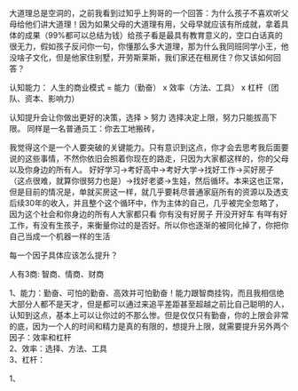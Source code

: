 大道理总是空洞的，之前我看到过知乎上狗哥的一个回答：为什么孩子不喜欢听父母给他们讲大道理！因为如果父母的大道理有用，父母早就应该有所成就，拿着具体的成果（99%都可以总结为钱）给孩子看是最具有教育意义的，空口白话真的很无力，假如孩子反问你一句，你懂那么多大道理，那为什么我同班同学小王，他没啥子文化，但是他家住别墅，开劳斯莱斯，我们家还在租房住？你又该如何回答？  


认知能力： 
人生的商业模式 = 能力（勤奋） x 效率（方法、工具） x 杠杆（团队、资本、影响力）



认知提升会让你做出更好的决策，选择 > 努力 选择决定上限，努力只能拔高下限。
同样是一名普通员工：你去工地搬砖，

我觉得这个是一个人要突破的关键能力。只有意识到这点，你才会去思考我后面要说的这些事情，不然你依旧会照着你现在的路走，只因为大家都这样的，你的父母以及你身边的所有人。 好好学习->考好高中->考好大学->找好工作->买好房子（这点很难，就算你很努力也是）->找好老婆->生娃，然后循环。本来这也正常，但是目前的情况是，单就买房这一样，就几乎要耗尽普通家庭所有的资源以及透支后续30年的收入，并且整个这个循环中，作为主体的自己，几乎被完全忽略了，因为这个社会和你身边的所有人大家都只看 你有没有好房子 开没开好车 有咩有好工作，有没有生孩子，来衡量你过的是否好。所以你也逐渐的被同化掉了，你把你自己当成一个机器一样的生活







每一个因子具体应该怎么提升？

人有3商: 智商、情商、财商

1、能力：勤奋、可怕的勤奋、高效并可怕勤奋！能力跟智商挂钩，而且我相信绝大部分人都不是天才，但是都可以通过来追平差距甚至超越之前比自己聪明的人，认知到这点，基本上可以让你过的不那么惨。但是仅仅只有勤奋，你的上限会非常的底，因为一个人的时间和精力是真的有限的，想提升上限，就需要提升另外两个因子：效率和杠杆  
2、效率：选择、方法、工具  
3、杠杆：




1、 
